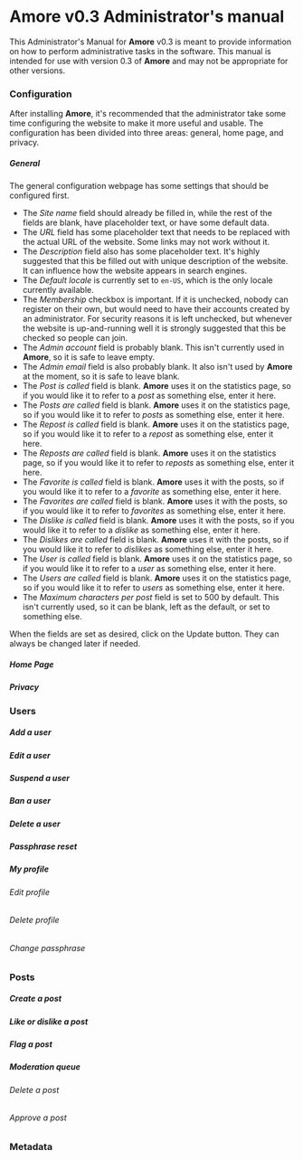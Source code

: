 # **Amore** v0.3 Administrator's manual

This Administrator's Manual for **Amore** v0.3 is meant to provide information on how to perform administrative tasks in the software. This manual is intended for use with version 0.3 of **Amore** and may not be appropriate for other versions.

### Configuration

After installing **Amore**, it's recommended that the administrator take some time configuring the website to make it more useful and usable. The configuration has been divided into three areas: general, home page, and privacy.

##### General
The general configuration webpage has some settings that should be configured first.

+ The *Site name* field should already be filled in, while the rest of the fields are blank, have placeholder text, or have some default data.
+ The *URL* field has some placeholder text that needs to be replaced with the actual URL of the website. Some links may not work without it.
+ The *Description* field also has some placeholder text. It's highly suggested that this be filled out with unique description of the website. It can influence how the website appears in search engines.
+ The *Default locale* is currently set to `en-US`, which is the only locale currently available.
+ The *Membership* checkbox is important. If it is unchecked, nobody can register on their own, but would need to have their accounts created by an administrator. For security reasons it is left unchecked, but whenever the website is up-and-running well it is strongly suggested that this be checked so people can join.
+ The *Admin account* field is probably blank. This isn't currently used in **Amore**, so it is safe to leave empty.
+ The *Admin email* field is also probably blank. It also isn't used by **Amore** at the moment, so it is safe to leave blank.
+ The *Post is called* field is blank. **Amore** uses it on the statistics page, so if you would like it to refer to a *post* as something else, enter it here.
+ The *Posts are called* field is blank. **Amore** uses it on the statistics page, so if you would like it to refer to *posts* as something else, enter it here.
+ The *Repost is called* field is blank. **Amore** uses it on the statistics page, so if you would like it to refer to a *repost* as something else, enter it here.
+ The *Reposts are called* field is blank. **Amore** uses it on the statistics page, so if you would like it to refer to *reposts* as something else, enter it here.
+ The *Favorite is called* field is blank. **Amore** uses it with the posts, so if you would like it to refer to a *favorite* as something else, enter it here.
+ The *Favorites are called* field is blank. **Amore** uses it with the posts, so if you would like it to refer to *favorites* as something else, enter it here.
+ The *Dislike is called* field is blank. **Amore** uses it with the posts, so if you would like it to refer to a *dislike* as something else, enter it here.
+ The *Dislikes are called* field is blank. **Amore** uses it with the posts, so if you would like it to refer to *dislikes* as something else, enter it here.
+ The *User is called* field is blank. **Amore** uses it on the statistics page, so if you would like it to refer to a *user* as something else, enter it here.
+ The *Users are called* field is blank. **Amore** uses it on the statistics page, so if you would like it to refer to *users* as something else, enter it here.
+ The *Maximum characters per post* field is set to 500 by default. This isn't currently used, so it can be blank, left as the default, or set to something else.

When the fields are set as desired, click on the Update button. They can always be changed later if needed.

##### Home Page

##### Privacy

### Users

##### Add a user

##### Edit a user

##### Suspend a user

##### Ban a user

##### Delete a user

##### Passphrase reset

##### My profile

###### Edit profile

###### Delete profile

###### Change passphrase

### Posts

##### Create a post

##### Like or dislike a post

##### Flag a post

##### Moderation queue

###### Delete a post

###### Approve a post

### Metadata
